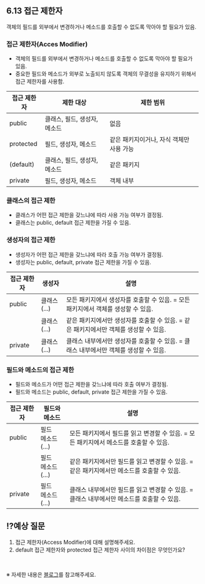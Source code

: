 ## 6.13 접근 제한자

객체의 필드를 외부에서 변경하거나 메소드를 호출할 수 없도록 막아야 할 필요가 있음.

### 접근 제한자(Acces Modifier)
- 객체의 필드를 외부에서 변경하거나 메소드를 호출할 수 없도록 막아야 할 필요가 있음.
- 중요한 필드와 메소드가 외부로 노출되지 않도록 객체의 무결성을 유지하기 위해서 접근 제한자를 사용함.

| 접근 제한자 | 제한 대상            | 제한 범위                                      |
|--------------|-----------------------|------------------------------------------------|
| public       | 클래스, 필드, 생성자, 메소드 | 없음                                           |
| protected    | 필드, 생성자, 메소드       | 같은 패키지이거나, 자식 객체만 사용 가능           |
| (default)    | 클래스, 필드, 생성자, 메소드 | 같은 패키지                                     |
| private      | 필드, 생성자, 메소드       | 객체 내부                                       |

### 클래스의 접근 제한
- 클래스가 어떤 접근 제한을 갖느냐에 따라 사용 가능 여부가 결정됨.
- 클래스는 public, default 접근 제한을 가질 수 있음.

### 생성자의 접근 제한
- 생성자가 어떤 접근 제한을 갖느냐에 따라 호출 가능 여부가 결정됨.
- 생성자는 public, default, private 접근 제한을 가질 수 있음.

| 접근 제한자 | 생성자         | 설명                                                         |
|--------------|-----------------|----------------------------------------------------------------|
| public       | 클래스(...)    | 모든 패키지에서 생성자를 호출할 수 있음. = 모든 패키지에서 객체를 생성할 수 있음. |
|              | 클래스(...)    | 같은 패키지에서만 생성자를 호출할 수 있음. = 같은 패키지에서만 객체를 생성할 수 있음. |
| private      | 클래스(...)    | 클래스 내부에서만 생성자를 호출할 수 있음. = 클래스 내부에서만 객체를 생성할 수 있음. |

### 필드와 메소드의 접근 제한
- 필드와 메소드가 어떤 접근 제한을 갖느냐에 따라 호출 여부가 결정됨.
- 필드와 메소드는 public, default, private 접근 제한을 가질 수 있음.

| 접근 제한자 | 필드와 메소드     | 설명                                                       |
|--------------|-------------------|------------------------------------------------------------|
| public       | 필드<br />메소드(...) | 모든 패키지에서 필드를 읽고 변경할 수 있음. = 모든 패키지에서 메소드를 호출할 수 있음. |
|              | 필드<br />메소드(...) | 같은 패키지에서만 필드를 읽고 변경할 수 있음. = 같은 패키지에서만 메소드를 호출할 수 있음. |
| private      | 필드<br />메소드(...) | 클래스 내부에서만 필드를 읽고 변경할 수 있음. = 클래스 내부에서만 메소드를 호출할 수 있음. |

## ⁉️예상 질문

1. 접근 제한자(Access Modifier)에 대해 설명해주세요.
2. default 접근 제한자와 protected 접근 제한자 사이의 차이점은 무엇인가요?

&nbsp;

※ 자세한 내용은 [블로그](https://mandusitstudy.tistory.com/325)를 참고해주세요.